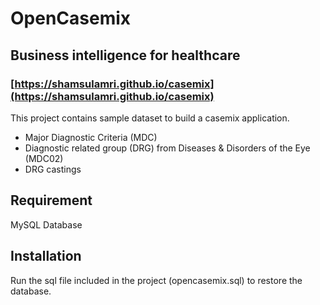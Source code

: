 # OpenCasemix

## Business intelligence for healthcare

### [https://shamsulamri.github.io/casemix](https://shamsulamri.github.io/casemix)

This project contains sample dataset to build a casemix application.

- Major Diagnostic Criteria (MDC)
- Diagnostic related group (DRG) from Diseases & Disorders of the Eye (MDC02)
- DRG castings

## Requirement

MySQL Database

## Installation

Run the sql file included in the project (opencasemix.sql) to restore the database.

